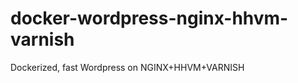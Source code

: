 docker-wordpress-nginx-hhvm-varnish
===================================

Dockerized, fast Wordpress on NGINX+HHVM+VARNISH
